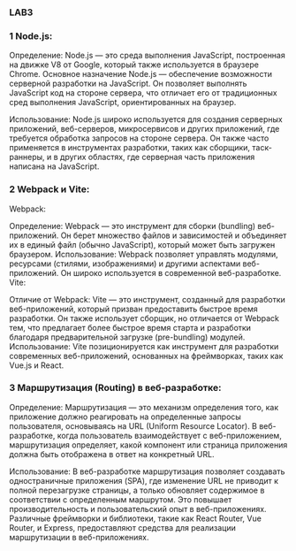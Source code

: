 ### LAB3 

### 1 Node.js:

  Определение: Node.js — это среда выполнения JavaScript, построенная на движке V8 от Google, который также используется в браузере Chrome. Основное назначение 
  Node.js — обеспечение возможности серверной разработки на JavaScript. Он позволяет выполнять JavaScript код на стороне сервера, что отличает его от традиционных сред выполнения JavaScript, ориентированных на браузер.

  Использование: Node.js широко используется для создания серверных приложений, веб-серверов, микросервисов и других приложений, где требуется обработка запросов на стороне сервера. 
  Он также часто применяется в инструментах разработки, таких как сборщики, таск-раннеры, и в других областях, где серверная часть приложения написана на JavaScript.

### 2 Webpack и Vite:

  Webpack:

  Определение: Webpack — это инструмент для сборки (bundling) веб-приложений. Он берет множество файлов и зависимостей и объединяет их в единый файл (обычно JavaScript), который может быть загружен браузером.
  Использование: Webpack позволяет управлять модулями, ресурсами (стилями, изображениями) и другими аспектами веб-приложений. Он широко используется в современной веб-разработке.
  Vite:

  Отличие от Webpack: Vite — это инструмент, созданный для разработки веб-приложений, который призван предоставить быстрое время разработки.
  Он также использует сборщик, но отличается от Webpack тем, что предлагает более быстрое время старта и разработки благодаря предварительной загрузке (pre-bundling) модулей.
  Использование: Vite позиционируется как инструмент для разработки современных веб-приложений, основанных на фреймворках, таких как Vue.js и React.

### 3 Маршрутизация (Routing) в веб-разработке:

  Определение: Маршрутизация — это механизм определения того, как приложение должно реагировать на определенные запросы пользователя, 
  основываясь на URL (Uniform Resource Locator). В веб-разработке, когда пользователь взаимодействует с веб-приложением, маршрутизация 
  определяет, какой компонент или страница приложения должна быть отображена в ответ на конкретный URL.

  Использование: В веб-разработке маршрутизация позволяет создавать одностраничные приложения (SPA), где изменение URL не приводит к полной 
  перезагрузке страницы, а только обновляет содержимое в соответствии с определенным маршрутом. Это повышает производительность и пользовательский
  опыт в веб-приложениях. Различные фреймворки и библиотеки, такие как React Router, Vue Router, и Express, предоставляют средства для реализации маршрутизации в веб-приложениях.
